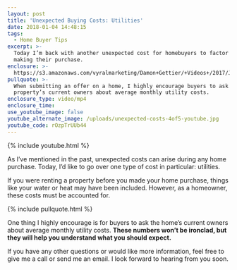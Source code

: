 ```yaml
---
layout: post
title: 'Unexpected Buying Costs: Utilities'
date: 2018-01-04 14:48:15
tags:
  - Home Buyer Tips
excerpt: >-
  Today I’m back with another unexpected cost for homebuyers to factor in when
  making their purchase.
enclosure: >-
  https://s3.amazonaws.com/vyralmarketing/Damon+Gettier/+Videos+/2017/January/Roanoke+Real+Estate+Agent-+Unexpected+Buying+Costs-+Utilities.mp4
pullquote: >-
  When submitting an offer on a home, I highly encourage buyers to ask the
  property’s current owners about average monthly utility costs.
enclosure_type: video/mp4
enclosure_time:
use_youtube_image: false
youtube_alternate_image: /uploads/unexpected-costs-4of5-youtube.jpg
youtube_code: rOzpTrUUb44
---
```



{% include youtube.html %}

As I’ve mentioned in the past, unexpected costs can arise during any home purchase. Today, I’d like to go over one type of cost in particular: utilities.

If you were renting a property before you made your home purchase, things like your water or heat may have been included. However, as a homeowner, these costs must be accounted for.

{% include pullquote.html %}

One thing I highly encourage is for buyers to ask the home’s current owners about average monthly utility costs. **These numbers won’t be ironclad, but they will help you understand what you should expect.**

If you have any other questions or would like more information, feel free to give me a call or send me an email. I look forward to hearing from you soon.